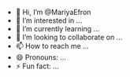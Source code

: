 - 👋 Hi, I’m @MariyaEfron
- 👀 I’m interested in ...
- 🌱 I’m currently learning ...
- 💞️ I’m looking to collaborate on ...
- 📫 How to reach me ...
- 😄 Pronouns: ...
- ⚡ Fun fact: ...

<!---
"This website is built using modern web technologies, including HTML5, CSS3, and JavaScript, to ensure a responsive and engaging user experience. It features advanced CSS animations for a dynamic interface. This is my profile page, and you are all welcome to explore my web page."
--->
